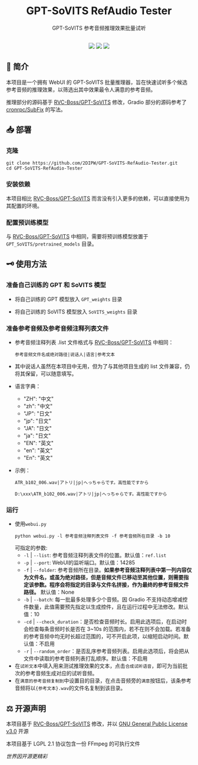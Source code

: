 <div class="title" align=center>
    <h1>GPT-SoVITS RefAudio Tester</h1>
	<div>GPT-SoVITS 参考音频推理效果批量试听</div>
    <br/>
    <p>
        <img src="https://img.shields.io/github/license/2DIPW/GPT-SoVITS-RefAudio-Tester">
    	<img src="https://img.shields.io/badge/python-3.9-blue">
        <img src="https://img.shields.io/github/stars/2DIPW/GPT-SoVITS-RefAudio-Tester?style=social">
        
</div>

## 🚩 简介
本项目是一个拥有 WebUI 的 GPT-SoVITS 批量推理器，旨在快速试听多个候选参考音频的推理效果，以筛选出其中效果最令人满意的参考音频。

推理部分的源码基于 [RVC-Boss/GPT-SoVITS](https://github.com/RVC-Boss/GPT-SoVITS) 修改，Gradio 部分的源码参考了 [cronrpc/SubFix](https://github.com/cronrpc/SubFix) 的写法。

## 📥 部署
### 克隆
```shell
git clone https://github.com/2DIPW/GPT-SoVITS-RefAudio-Tester.git
cd GPT-SoVITS-RefAudio-Tester
```
### 安装依赖
本项目相比 [RVC-Boss/GPT-SoVITS](https://github.com/RVC-Boss/GPT-SoVITS) 而言没有引入更多的依赖，可以直接使用为其配置的环境。

### 配置预训练模型
与 [RVC-Boss/GPT-SoVITS](https://github.com/RVC-Boss/GPT-SoVITS) 中相同，需要将预训练模型放置于 `GPT_SoVITS/pretrained_models` 目录。
## 🗝 使用方法
### 准备自己训练的 GPT 和 SoVITS 模型
- 将自己训练的 GPT 模型放入 `GPT_weights` 目录

- 将自己训练的 SoVITS 模型放入 `SoVITS_weights` 目录
### 准备参考音频及参考音频注释列表文件
- 参考音频注释列表 .list 文件格式与 [RVC-Boss/GPT-SoVITS](https://github.com/RVC-Boss/GPT-SoVITS) 中相同：

    ```
    参考音频文件名或绝对路径|说话人|语言|参考文本
    ```
- 其中说话人虽然在本项目中无用，但为了与其他项目生成的 list 文件兼容，仍将其保留，可以随意填写。

- 语言字典：

  - "ZH": "中文"
  - "zh": "中文"
  - "JP": "日文"
  - "jp": "日文"
  - "JA": "日文"
  - "ja": "日文"
  - "EN": "英文"
  - "en": "英文"
  - "En": "英文"

- 示例：
    ```
    ATR_b102_006.wav|アトリ|jp|へっちゃらです。高性能ですから
    ```
    ```
    D:\xxx\ATR_b102_006.wav|アトリ|jp|へっちゃらです。高性能ですから
    ```
### 运行
- 使用`webui.py`
    ```shell
    python webui.py -l 参考音频注释列表文件 -f 参考音频所在目录 -b 10
    ```
    可指定的参数:
    - `-l` | `--list`: 参考音频注释列表文件的位置。默认值：`ref.list`
    - `-p` | `--port`: WebUI的监听端口。默认值：14285
    - `-f` | `--folder`: 参考音频所在目录。**如果参考音频注释列表中第一列内容仅为文件名，或虽为绝对路径，但是音频文件已移动至其他位置，则需要指定该参数。程序会将指定的目录与文件名拼接，作为最终的参考音频文件路径。** 默认值：None
    - `-b` | `--batch`: 每一批最多处理多少个音频。因 Gradio 不支持动态增减控件数量，此值需要预先指定以生成控件，且在运行过程中无法修改。默认值：10
    - `-cd` | `--check_duration`：是否检查音频时长。启用此选项后，在启动时会检查每条音频时长是否在 3~10s 的范围内，若不在则不会加载。若准备的参考音频中均无时长超过范围的，可不开启此项，以缩短启动时间。默认值：不启用
    - `-r` | `--random_order`：是否乱序参考音频列表。启用此选项后，将会把从文件中读取的参考音频列表打乱顺序。默认值：不启用
- 在`试听文本`中填入用来测试推理效果的文本，点击`合成试听语音`，即可为当前批次的参考音频生成对应的试听音频。
- 在`满意的参考音频复制到`中设置目的目录，在点击音频旁的`满意`按钮后，该条参考音频将以`{参考文本}.wav`的文件名复制到该目录。

## ⚖ 开源声明
本项目基于 [RVC-Boss/GPT-SoVITS](https://github.com/RVC-Boss/GPT-SoVITS) 修改，并以 [GNU General Public License v3.0](https://github.com/2DIPW/GPT-SoVITS-RefAudio-Tester/blob/master/LICENSE) 开源

本项目基于 LGPL 2.1 协议包含一份 FFmpeg 的可执行文件

*世界因开源更精彩*
